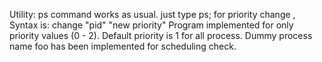 Utility:
ps command works as usual.
just type ps;
for priority change ,
Syntax is:
change "pid" "new priority"
Program implemented for only priority values (0 - 2).
Default priority is 1 for all process.
Dummy process name foo has been implemented for scheduling check.
